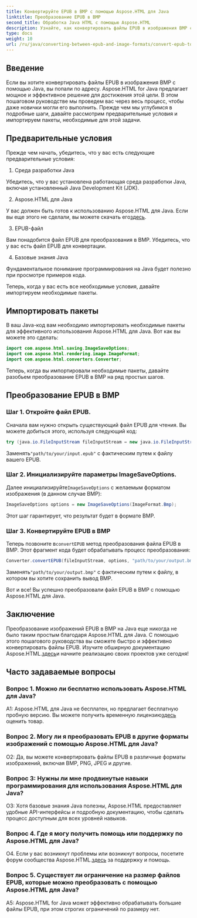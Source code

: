 ```yaml
---
title: Конвертируйте EPUB в BMP с помощью Aspose.HTML для Java
linktitle: Преобразование EPUB в BMP
second_title: Обработка Java HTML с помощью Aspose.HTML
description: Узнайте, как конвертировать файлы EPUB в изображения BMP с помощью Aspose.HTML для Java, с помощью этого простого пошагового руководства.
type: docs
weight: 10
url: /ru/java/converting-between-epub-and-image-formats/convert-epub-to-bmp/
---
```

## Введение

Если вы хотите конвертировать файлы EPUB в изображения BMP с помощью Java, вы попали по адресу. Aspose.HTML for Java предлагает мощное и эффективное решение для достижения этой цели. В этом пошаговом руководстве мы проведем вас через весь процесс, чтобы даже новички могли его выполнить. Прежде чем мы углубимся в подробные шаги, давайте рассмотрим предварительные условия и импортируем пакеты, необходимые для этой задачи.

## Предварительные условия

Прежде чем начать, убедитесь, что у вас есть следующие предварительные условия:

1. Среда разработки Java

Убедитесь, что у вас установлена работающая среда разработки Java, включая установленный Java Development Kit (JDK).

2. Aspose.HTML для Java

 У вас должен быть готов к использованию Aspose.HTML для Java. Если вы еще этого не сделали, вы можете скачать его[здесь](https://releases.aspose.com/html/java/).

3. EPUB-файл

Вам понадобится файл EPUB для преобразования в BMP. Убедитесь, что у вас есть файл EPUB для конвертации.

4. Базовые знания Java

Фундаментальное понимание программирования на Java будет полезно при просмотре примеров кода.

Теперь, когда у вас есть все необходимые условия, давайте импортируем необходимые пакеты.

## Импортировать пакеты

В ваш Java-код вам необходимо импортировать необходимые пакеты для эффективного использования Aspose.HTML для Java. Вот как вы можете это сделать:

```java
import com.aspose.html.saving.ImageSaveOptions;
import com.aspose.html.rendering.image.ImageFormat;
import com.aspose.html.converters.Converter;
```

Теперь, когда вы импортировали необходимые пакеты, давайте разобьем преобразование EPUB в BMP на ряд простых шагов.

## Преобразование EPUB в BMP

### Шаг 1. Откройте файл EPUB.

Сначала вам нужно открыть существующий файл EPUB для чтения. Вы можете добиться этого, используя следующий код:

```java
try (java.io.FileInputStream fileInputStream = new java.io.FileInputStream("path/to/your/input.epub")) {
```

 Заменять`"path/to/your/input.epub"` с фактическим путем к файлу вашего EPUB.

### Шаг 2. Инициализируйте параметры ImageSaveOptions.

 Далее инициализируйте`ImageSaveOptions` с желаемым форматом изображения (в данном случае BMP):

```java
ImageSaveOptions options = new ImageSaveOptions(ImageFormat.Bmp);
```

Этот шаг гарантирует, что результат будет в формате BMP.

### Шаг 3. Конвертируйте EPUB в BMP

 Теперь позвоните в`convertEPUB` метод преобразования файла EPUB в BMP. Этот фрагмент кода будет обрабатывать процесс преобразования:

```java
Converter.convertEPUB(fileInputStream, options, "path/to/your/output.bmp");
```

 Заменять`"path/to/your/output.bmp"` с фактическим путем к файлу, в котором вы хотите сохранить вывод BMP.

Вот и все! Вы успешно преобразовали файл EPUB в BMP с помощью Aspose.HTML для Java.

## Заключение

 Преобразование изображений EPUB в BMP на Java еще никогда не было таким простым благодаря Aspose.HTML для Java. С помощью этого пошагового руководства вы сможете быстро и эффективно конвертировать файлы EPUB. Изучите обширную документацию Aspose.HTML.[здесь](https://reference.aspose.com/html/java/)и начните реализацию своих проектов уже сегодня!

## Часто задаваемые вопросы

### Вопрос 1. Можно ли бесплатно использовать Aspose.HTML для Java?

 A1: Aspose.HTML для Java не бесплатен, но предлагает бесплатную пробную версию. Вы можете получить временную лицензию[здесь](https://purchase.aspose.com/temporary-license/) оценить товар.

### Вопрос 2. Могу ли я преобразовать EPUB в другие форматы изображений с помощью Aspose.HTML для Java?

О2: Да, вы можете конвертировать файлы EPUB в различные форматы изображений, включая BMP, PNG, JPEG и другие.

### Вопрос 3: Нужны ли мне продвинутые навыки программирования для использования Aspose.HTML для Java?

О3: Хотя базовые знания Java полезны, Aspose.HTML предоставляет удобные API-интерфейсы и подробную документацию, чтобы сделать процесс доступным для всех уровней навыков.

### Вопрос 4. Где я могу получить помощь или поддержку по Aspose.HTML для Java?

 О4. Если у вас возникнут проблемы или возникнут вопросы, посетите форум сообщества Aspose.HTML.[здесь](https://forum.aspose.com/) за поддержку и помощь.

### Вопрос 5. Существует ли ограничение на размер файлов EPUB, которые можно преобразовать с помощью Aspose.HTML для Java?

A5: Aspose.HTML for Java может эффективно обрабатывать большие файлы EPUB, при этом строгих ограничений по размеру нет.